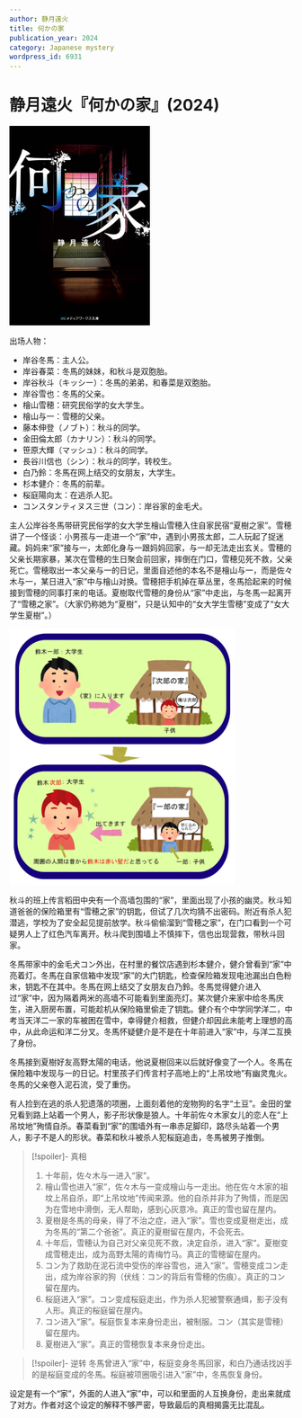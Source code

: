 ```yaml
---
author: 静月遠火
title: 何かの家
publication_year: 2024
category: Japanese mystery
wordpress_id: 6931
---
```


# 静月遠火『何かの家』(2024)

<img src=images/2024_cover.jpg width=250/>

出场人物：
* 岸谷冬馬：主人公。
* 岸谷春菜：冬馬的妹妹，和秋斗是双胞胎。
* 岸谷秋斗（キッシー）：冬馬的弟弟，和春菜是双胞胎。
* 岸谷雪也：冬馬的父亲。
* 檜山雪穂：研究民俗学的女大学生。
* 檜山与一：雪穂的父亲。
* 藤本伸登（ノブト）：秋斗的同学。
* 金田倫太郎（カナリン）：秋斗的同学。
* 笹原大輝（マッシュ）：秋斗的同学。
* 長谷川信也（シン）：秋斗的同学，转校生。
* 白乃鈴：冬馬在网上结交的女朋友，大学生。
* 杉本健介：冬馬的前辈。
* 桜庭陽向太：在逃杀人犯。
* コンスタンティヌス三世（コン）：岸谷家的金毛犬。

主人公岸谷冬馬带研究民俗学的女大学生檜山雪穂入住自家民宿“夏樹之家”。雪穂讲了一个怪谈：小男孩与一走进一个“家”中，遇到小男孩太郎，二人玩起了捉迷藏。妈妈来“家”接与一，太郎化身与一跟妈妈回家，与一却无法走出玄关。雪穂的父亲长期家暴，某次在雪穂的生日聚会前回家，摔倒在门口，雪穂见死不救，父亲死亡。雪穂取出一本父亲与一的日记，里面自述他的本名不是檜山与一，而是佐々木与一，某日进入“家”中与檜山对换。雪穂把手机掉在草丛里，冬馬拾起来的时候接到雪穂的同事打来的电话。夏樹取代雪穂的身份从“家”中走出，与冬馬一起离开了“雪穂之家”。（大家仍称她为“夏樹”，只是认知中的“女大学生雪穂”变成了“女大学生夏樹”。）

<img src=images/2024_exchange.jpg width=400/>

秋斗的班上传言稻田中央有一个高墙包围的“家”，里面出现了小孩的幽灵。秋斗知道爸爸的保险箱里有“雪穂之家”的钥匙，但试了几次均猜不出密码。附近有杀人犯潜逃，学校为了安全起见提前放学。秋斗偷偷溜到“雪穂之家”，在门口看到一个可疑男人上了红色汽车离开。秋斗爬到围墙上不慎摔下，信也出现营救，带秋斗回家。

冬馬带家中的金毛犬コン外出，在村里的餐饮店遇到杉本健介，健介曾看到“家”中亮着灯。冬馬在自家信箱中发现“家”的大门钥匙，检查保险箱发现电池漏出白色粉末，钥匙不在其中。冬馬在网上结交了女朋友白乃鈴。冬馬觉得健介进入过“家”中，因为隔着两米的高墙不可能看到里面亮灯。某次健介来家中给冬馬庆生，进入厨房布置，可能趁机从保险箱里偷走了钥匙。健介有个中学同学洋二，中考当天洋二一家的车被困在雪中，幸得健介相救，但健介却因此未能考上理想的高中，从此命运和洋二分叉。冬馬怀疑健介是不是在十年前进入“家”中，与洋二互换了身份。

冬馬接到夏樹好友高野太陽的电话，他说夏樹回来以后就好像变了一个人。冬馬在保险箱中发现与一的日记。村里孩子们传言村子高地上的“上吊坟地”有幽灵鬼火。冬馬的父亲卷入泥石流，受了重伤。

有人捡到在逃的杀人犯遗落的项圈，上面刻着他的宠物狗的名字“土豆”。金田的堂兄看到路上站着一个男人，影子形状像是狼人。十年前佐々木家女儿的恋人在“上吊坟地”殉情自杀。春菜看到“家”的围墙外有一串赤足脚印，路尽头站着一个男人，影子不是人的形状。春菜和秋斗被杀人犯桜庭追击，冬馬被男子推倒。

> [!spoiler]- 真相
> 
> 1. 十年前，佐々木与一进入“家”。
> 2. 檜山雪也进入“家”，佐々木与一变成檜山与一走出。他在佐々木家的祖坟上吊自杀，即“上吊坟地”传闻来源。他的自杀并非为了殉情，而是因为在雪地中滑倒，无人帮助，感到心灰意冷。真正的雪也留在屋内。
> 3. 夏樹是冬馬的母亲，得了不治之症，进入“家”。雪也变成夏樹走出，成为冬馬的“第二个爸爸”。真正的夏樹留在屋内，不会死去。
> 4. 十年后，雪穂认为自己对父亲见死不救，决定自杀，进入“家”。夏樹变成雪穂走出，成为高野太陽的青梅竹马。真正的雪穂留在屋内。
> 5. コン为了救助在泥石流中受伤的岸谷雪也，进入“家”。雪穂变成コン走出，成为岸谷家的狗（伏线：コン的背后有雪穂的伤痕）。真正的コン留在屋内。
> 6. 桜庭进入“家”。コン变成桜庭走出，作为杀人犯被警察通缉，影子没有人形。真正的桜庭留在屋内。
> 7. コン进入“家”。桜庭恢复本来身份走出，被制服。コン（其实是雪穂）留在屋内。
> 8. 夏樹进入“家”。真正的雪穂恢复本来身份走出。

> [!spoiler]- 逆转
> 冬馬曾进入“家”中，桜庭变身冬馬回家，和白乃通话找凶手的是桜庭变成的冬馬。桜庭被项圈吸引进入“家”中，冬馬恢复身份。

设定是有一个“家”，外面的人进入“家”中，可以和里面的人互换身份，走出来就成了对方。作者对这个设定的解释不够严密，导致最后的真相揭露无比混乱。